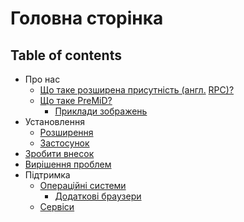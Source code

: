 # Головна сторінка

## Table of contents

* Про нас
  * [Що таке розширена присутність \(англ.](about/whats-rpc.md) [RPC\)?](about/whats-rpc.md)
  * [Що таке PreMiD?](about/whats-premid/)
    * [Приклади зображень](about/whats-premid/example-pictures.md)
* Установлення
  * [Розширення](installation/extension.md)
  * [Застосунок](installation/application.md)
* [Зробити внесок](contributing/contributing/)
* [Вирішення проблем](troubleshooting/troubleshooting.md)
* Підтримка
  * [Операційні системи](support/operating-systems/)
    * [Додаткові браузери](support/operating-systems/additional-browsers.md)
  * [Сервіси](support/services.md)

